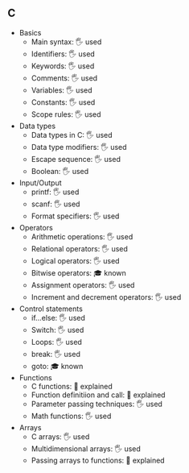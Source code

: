## C

- Basics
  - Main syntax: 🖐️ used
  - Identifiers: 🖐️ used
  - Keywords: 🖐️ used
  - Comments: 🖐️ used
  - Variables: 🖐️ used
  - Constants: 🖐️ used
  - Scope rules: 🖐️ used
- Data types
  - Data types in C: 🖐️ used
  - Data type modifiers: 🖐️ used
  - Escape sequence: 🖐️ used
  - Boolean: 🖐️ used
- Input/Output
  - printf: 🖐️ used
  - scanf: 🖐️ used
  - Format specifiers: 🖐️ used
- Operators
  - Arithmetic operations: 🖐️ used
  - Relational operators: 🖐️ used
  - Logical operators: 🖐️ used
  - Bitwise operators: 🎓 known
  - Assignment operators: 🖐️ used
  - Increment and decrement operators: 🖐️ used
- Control statements
  - if...else: 🖐️ used
  - Switch: 🖐️ used
  - Loops: 🖐️ used
  - break: 🖐️ used
  - goto: 🎓 known
- Functions
  - C functions: 🙋 explained
  - Function definitiion and call: 🙋 explained
  - Parameter passing techniques: 🖐️ used
  - Math functions: 🖐️ used
- Arrays
  - C arrays: 🖐️ used
  - Multidimensional arrays: 🖐️ used
  - Passing arrays to functions: 🙋 explained